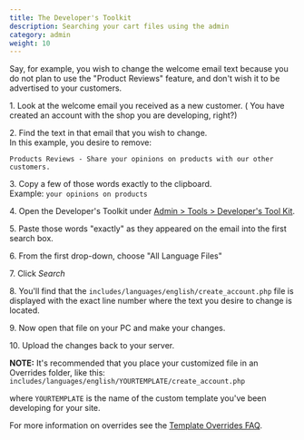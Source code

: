 ```yaml
---
title: The Developer's Toolkit
description: Searching your cart files using the admin 
category: admin
weight: 10
---
```


Say, for example, you wish to change the welcome email text because you do not plan to use the "Product Reviews" feature, and don't wish it to be advertised to your customers.  

1\. Look at the welcome email you received as a new customer. ( You have created an account with the shop you are developing, right?)  

2\. Find the text in that email that you wish to change.  
In this example, you desire to remove:  

```
Products Reviews - Share your opinions on products with our other customers.
```

3\. Copy a few of those words exactly to the clipboard.  
Example: `your opinions on products`

4\. Open the Developer's Toolkit under [Admin > Tools > Developer's Tool Kit](/user/admin_pages/tools/developers_tool_kit/).

5\. Paste those words "exactly" as they appeared on the email into the first search box.  

6\. From the first drop-down, choose "All Language Files"  

7\. Click *Search*

8\. You'll find that the `includes/languages/english/create_account.php` file is displayed with the exact line number where the text you desire to change is located.  

9\. Now open that file on your PC and make your changes.  

10\. Upload the changes back to your server.  

**NOTE:** It's recommended that you place your customized file in an Overrides folder, like this:  
`includes/languages/english/YOURTEMPLATE/create_account.php`

where `YOURTEMPLATE` is the name of the custom template you've been developing for your site.  

For more information on overrides see the [Template Overrides FAQ](/user/template/template_overrides/).
